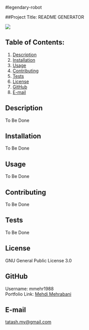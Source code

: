 #legendary-robot

##Project Title: README GENERATOR

<a href="https://choosealicense.com/licenses/gpl-3.0" target="_blank"><img src="https://img.shields.io/badge/License-GPLv3-blue.svg" /></a>

## Table of Contents:

1. [Description](#description)
2. [Installation](#Installation)
3. [Usage](#Usage)
4. [Contributing](#Contributing)
5. [Tests](#Tests)
6. [License](#License)
7. [GitHub](#GitHub)
8. [E-mail](#E-mail)

## Description

To Be Done

## Installation

To Be Done

## Usage

To Be Done

## Contributing

To Be Done

## Tests

To Be Done

## License

GNU General Public License 3.0

## GitHub

Username: mmehr1988<br>
Portfolio Link: [Mehdi Mehrabani](https://github.com/mmehr1988)

## E-mail

tatash.my@gmail.com
